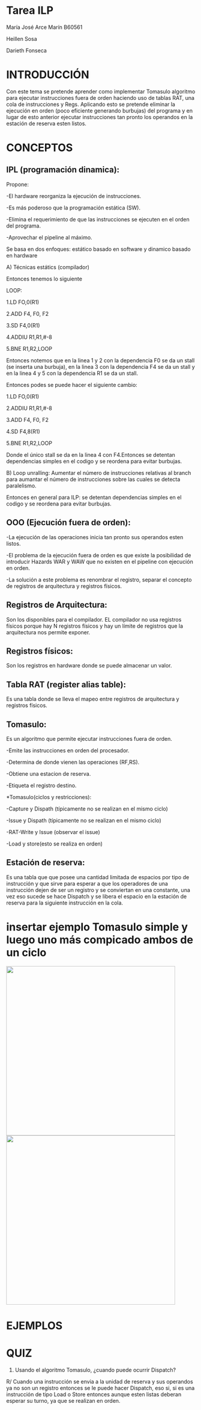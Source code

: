 # Tarea ILP
María José Arce Marín
B60561

Heillen Sosa

Darieth Fonseca

# INTRODUCCIÓN
Con este tema se pretende aprender como implementar Tomasulo algoritmo para ejecutar instrucciones fuera de orden haciendo uso de tablas RAT, una cola de instrucciones y Regs. Aplicando esto se pretende eliminar la ejecución en orden (poco eficiente generando burbujas) del programa y en lugar de esto anterior ejecutar instrucciones tan pronto los operandos en la estación de reserva esten listos.


# CONCEPTOS 

## IPL (programación dinamica):

Propone:

-El hardware reorganiza la ejecución de instrucciones.

-Es más poderoso que la programación estática (SW).

-Elimina el requerimiento de que las instrucciones se ejecuten en el orden del programa.

-Aprovechar el pipeline al máximo.

Se basa en dos enfoques: estático basado en software y dinamico basado en hardware

A) Técnicas estátics (compilador)

Entonces tenemos lo siguiente

LOOP:

1.LD FO,0(R1)

2.ADD F4, F0, F2

3.SD F4,0(R1)

4.ADDIU R1,R1,#-8

5.BNE R1,R2,LOOP

Entonces notemos que en la linea 1 y 2 con la dependencia F0 se da un stall (se inserta una burbuja), en la linea 3 con la dependencia  F4 se da un stall y en la linea 4 y 5 con la dependencia R1 se da un stall.

Entonces podes se puede hacer el siguiente cambio:

1.LD FO,0(R1)

2.ADDIU R1,R1,#-8

3.ADD F4, F0, F2

4.SD F4,8(R1)

5.BNE R1,R2,LOOP

Donde el único stall se da en la linea 4 con F4.Entonces se detentan dependencias simples en el codigo y se reordena para evitar burbujas.

B) Loop unralling: Aumentar el número de instrucciones relativas al branch para aumantar el número de instrucciones sobre las cuales se detecta paralelismo.

Entonces en general para ILP: se detentan dependencias simples en el codigo y se reordena para evitar burbujas.

## OOO (Ejecución fuera de orden):

-La ejecución de las operaciones inicia tan pronto sus operandos esten listos.

-El problema de la ejecución fuera de orden es que existe la posibilidad de introducir Hazards WAR y WAW que no existen en el pipeline con ejecución en orden.

-La solución a este problema es renombrar el registro, separar el concepto de registros de arquitectura y registros físicos.

## Registros de Arquitectura:

Son los disponibles para el compilador. EL compilador no usa registros físicos porque hay N registros físicos y hay un límite de registros que la arquitectura nos permite exponer.

## Registros físicos:

Son los registros en hardware donde se puede almacenar un valor.

## Tabla RAT (register alias table):

Es una tabla donde se lleva el mapeo entre registros de arquitectura y registros físicos.

## Tomasulo:

Es un algoritmo que permite ejecutar instrucciones fuera de orden.

-Emite las instrucciones en orden del procesador.

-Determina de donde vienen las operaciones (RF,RS).

-Obtiene una estacion de reserva.

-Etiqueta el registro destino.

*Tomasulo(ciclos y restricciones):

-Capture y Dispath (típicamente no se realizan en el mismo ciclo)

-Issue y Dispath (típicamente no se realizan en el mismo ciclo)

-RAT-Write y Issue (observar el issue)

-Load y store(esto se realiza en orden)

## Estación de reserva:

Es una tabla que que posee una cantidad limitada de espacios por tipo de instrucción y que sirve para esperar a que los operadores de una instrucción dejen de ser un registro y se conviertan en una constante, una vez eso sucede se hace Dispatch y se libera el espacio en la estación de reserva para la siguiente instrucción en la cola.

# insertar ejemplo Tomasulo simple y luego uno más compicado ambos de un ciclo

<img src="../master/graf1.png" width ="450">

<img src="../master/graf2.png" width ="450">


# EJEMPLOS
# QUIZ
1. Usando el algoritmo Tomasulo, ¿cuando puede ocurrir Dispatch?

R/ Cuando una instrucción se envia a la unidad de reserva y sus operandos ya no son un registro entonces se le puede hacer Dispatch, eso si, si es una instrucción de tipo Load o Store entonces aunque esten listas deberan esperar su turno, ya que se realizan en orden.







